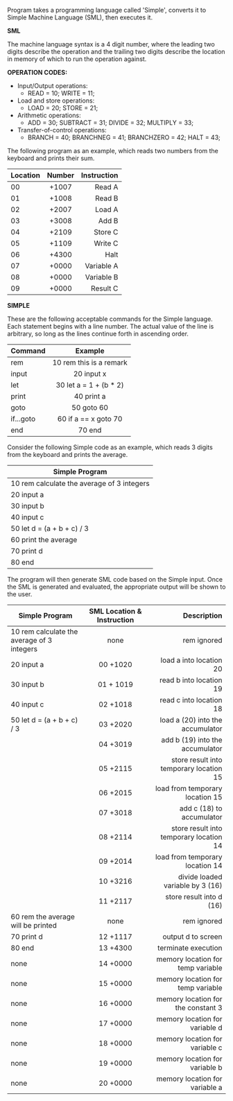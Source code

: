 Program takes a programming language called 'Simple', converts it to Simple Machine Language (SML), then executes it.

**SML**

The machine language syntax is a 4 digit number, where the leading two digits describe the operation and the trailing two digits describe the location in memory of which to run the operation against.

**OPERATION CODES:**

- Input/Output operations: 
    - READ = 10; WRITE = 11;
- Load and store operations:
    - LOAD = 20; STORE = 21;
- Arithmetic operations:
    - ADD = 30; SUBTRACT = 31; DIVIDE = 32; MULTIPLY = 33;
- Transfer-of-control operations:
    - BRANCH = 40; BRANCHNEG = 41; BRANCHZERO = 42; HALT = 43;

The following program as an example, which reads two numbers from the keyboard and prints their sum.

| Location      | Number        | Instruction  |
| ------------- |:-------------:| ------------:|
| 00            | +1007         | Read A       |       
| 01            | +1008         | Read B       |
| 02            | +2007         | Load A       |
| 03            | +3008         | Add B        |
| 04            | +2109         | Store C      |
| 05            | +1109         | Write C      |
| 06            | +4300         | Halt         |
| 07            | +0000         | Variable A   |
| 08            | +0000         | Variable B   |
| 09            | +0000         | Result C     |

**SIMPLE**

These are the following acceptable commands for the Simple language. Each statement begins with a line number. The actual value of the line is arbitrary, so long as the lines continue forth in ascending order.

| Command       | Example                  |
| ------------- |:------------------------:| 
| rem           | 10 rem this is a remark  |      
| input         | 20 input x               | 
| let           | 30 let a = 1 + (b * 2)   | 
| print         | 40 print a               | 
| goto          | 50 goto 60               | 
| if...goto     | 60 if a == x goto 70     | 
| end           | 70 end                   | 

Consider the following Simple code as an example, which reads 3 digits from the keyboard and prints the average.

| Simple Program |
| ------------------ |
| 10 rem calculate the average of 3 integers |  
| 20 input a |
| 30 input b |
| 40 input c |
| 50 let d = (a + b + c) / 3 |
| 60 print the average |
| 70 print d |
| 80 end |

The program will then generate SML code based on the Simple input. Once the SML is generated and evaluated, the appropriate output will be shown to the user.

| Simple Program | SML Location & Instruction | Description |
| -------------  |:-------------:| ------------:|
| 10 rem calculate the average of 3 integers | none | rem ignored | 
| 20 input a | 00 +1020 | load a into location 20 |
| 30 input b | 01 + 1019| read b into location 19 |
| 40 input c | 02 +1018 | read c into location 18 |
| 50 let d = (a + b + c) / 3 | 03 +2020| load a (20) into the accumulator |
| | 04 +3019 | add b (19) into the accumulator |
| | 05 +2115 | store result into temporary location 15 |
| | 06 +2015 | load from temporary location 15 |
| | 07 +3018 | add c (18) to accumulator |
| | 08 +2114 | store result into temporary location 14 |
| | 09 +2014 | load from temporary location 14 |
| | 10 +3216 |divide loaded variable by 3 (16) |
| | 11 +2117| store result into d (16) |
| 60 rem the average will be printed | none | rem ignored |
| 70 print d| 12 +1117 | output d to screen |
| 80 end | 13 +4300| terminate execution |
| none | 14 +0000 | memory location for temp variable |
| none | 15 +0000 | memory location for temp variable |
| none | 16 +0000 | memory location for the constant 3 |
| none | 17 +0000 | memory location for variable d |
| none | 18 +0000 | memory location for variable c |
| none | 19 +0000 | memory location for variable b |
| none | 20 +0000 | memory location for variable a |



